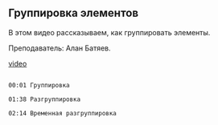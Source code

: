 ## Группировка элементов

В этом видео рассказываем, как группировать элементы. 

Преподаватель: Алан Батяев. 

[video](https://player.softculture.cc/embed/online/ARC/ARC_59.21.12_L2-5_Group)

```chapters

00:01 Группировка

01:38 Разгруппировка

02:14 Временная разгруппировка

```
